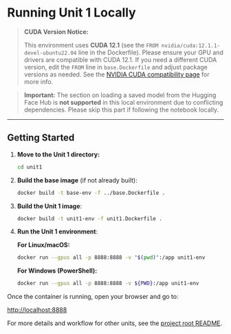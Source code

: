 # Running Unit 1 Locally

> **CUDA Version Notice:**
> 
> This environment uses **CUDA 12.1** (see the `FROM nvidia/cuda:12.1.1-devel-ubuntu22.04` line in the Dockerfile). Please ensure your GPU and drivers are compatible with CUDA 12.1. If you need a different CUDA version, edit the `FROM` line in `base.Dockerfile` and adjust package versions as needed. See the [NVIDIA CUDA compatibility page](https://docs.nvidia.com/deploy/cuda-compatibility/) for more info.

> **Important:** The section on loading a saved model from the Hugging Face Hub is **not supported** in this local environment due to conflicting dependencies. Please skip this part if following the notebook locally.

---

## Getting Started

1. **Move to the Unit 1 directory:**
   ```bash
   cd unit1
   ```
2. **Build the base image** (if not already built):
   ```bash
   docker build -t base-env -f ../base.Dockerfile .
   ```
3. **Build the Unit 1 image**:
   ```bash
   docker build -t unit1-env -f unit1.Dockerfile .
   ```
4. **Run the Unit 1 environment**:

   **For Linux/macOS:**
   ```bash
   docker run --gpus all -p 8888:8888 -v "$(pwd)":/app unit1-env
   ```
   **For Windows (PowerShell):**
   ```bash
   docker run --gpus all -p 8888:8888 -v ${PWD}:/app unit1-env
   ```

Once the container is running, open your browser and go to:

[http://localhost:8888](http://localhost:8888)

For more details and workflow for other units, see the [project root README](../README.md).